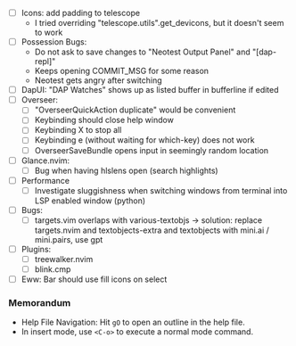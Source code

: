 
- [ ] Icons: add padding to telescope
    - I tried overriding "telescope.utils".get_devicons, but it doesn't seem to work
- [ ] Possession Bugs: 
    - Do not ask to save changes to "Neotest Output Panel" and "[dap-repl]"
    - Keeps opening COMMIT_MSG for some reason
    - Neotest gets angry after switching
- [ ] DapUI: "DAP Watches" shows up as listed buffer in bufferline if edited
- [ ] Overseer: 
    - [ ] "OverseerQuickAction duplicate" would be convenient
    - [ ] Keybinding <Esc> should close help window
    - [ ] Keybinding X to stop all
    - [ ] Keybinding <leader>e (without waiting for which-key) does not work
    - [ ] OverseerSaveBundle opens input in seemingly random location
- [ ] Glance.nvim:
    - [ ] Bug when having hlslens open (search highlights)
- [ ] Performance
    - [ ] Investigate sluggishness when switching windows from terminal into LSP
      enabled window (python)
- [ ] Bugs:
    - [ ] targets.vim overlaps with various-textobjs
        -> solution: replace targets.nvim and textobjects-extra and textobjects
        with mini.ai / mini.pairs, use gpt
- [ ] Plugins:
    - [ ] treewalker.nvim
    - [ ] blink.cmp

- [ ] Eww: Bar should use fill icons on select

### Memorandum
- Help File Navigation: Hit `gO` to open an outline in the help file.
- In insert mode, use `<C-o>` to execute a normal mode command.

